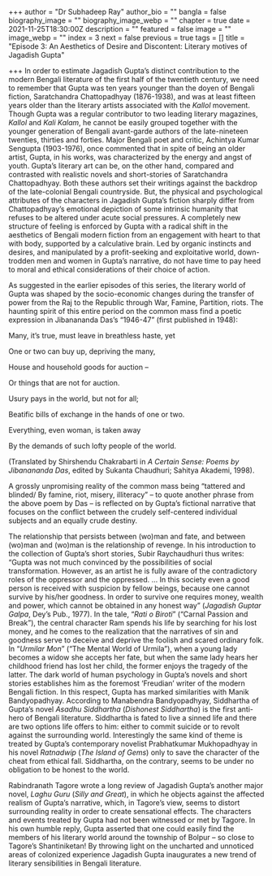 +++
author = "Dr Subhadeep Ray"
author_bio = ""
bangla = false
biography_image = ""
biography_image_webp = ""
chapter = true
date = 2021-11-25T18:30:00Z
description = ""
featured = false
image = ""
image_webp = ""
index = 3
next = false
previous = true
tags = []
title = "Episode 3: An Aesthetics of Desire and Discontent: Literary motives of Jagadish Gupta"

+++
In order to estimate Jagadish Gupta’s distinct contribution to the modern Bengali literature of the first half of the twentieth century, we need to remember that Gupta was ten years younger than the doyen of Bengali fiction, Saratchandra Chattopadhyay (1876-1938), and was at least fifteen years older than the literary artists associated with the _Kallol_ movement. Though Gupta was a regular contributor to two leading literary magazines, _Kallol_ and _Kali Kalam_, he cannot be easily grouped together with the younger generation of Bengali avant-garde authors of the late-nineteen twenties, thirties and forties. Major Bengali poet and critic, Achintya Kumar Sengupta (1903-1976), once commented that in spite of being an older artist, Gupta, in his works, was characterized by the energy and angst of youth. Gupta’s literary art can be, on the other hand, compared and contrasted with realistic novels and short-stories of Saratchandra Chattopadhyay. Both these authors set their writings against the backdrop of the late-colonial Bengali countryside. But, the physical and psychological attributes of the characters in Jagadish Gupta’s fiction sharply differ from Chattopadhyay’s emotional depiction of some intrinsic humanity that refuses to be altered under acute social pressures. A completely new structure of feeling is enforced by Gupta with a radical shift in the aesthetics of Bengali modern fiction from an engagement with heart to that with body, supported by a calculative brain. Led by organic instincts and desires, and manipulated by a profit-seeking and exploitative world, down-trodden men and women in Gupta’s narrative, do not have time to pay heed to moral and ethical considerations of their choice of action.

As suggested in the earlier episodes of this series, the literary world of Gupta was shaped by the socio-economic changes during the transfer of power from the Raj to the Republic through War, Famine, Partition, riots. The haunting spirit of this entire period on the common mass find a poetic expression in Jibanananda Das’s “1946-47” (first published in 1948):

Many, it’s true, must leave in breathless haste, yet

One or two can buy up, depriving the many,

House and household goods for auction –

Or things that are not for auction.

Usury pays in the world, but not for all;

Beatific bills of exchange in the hands of one or two.

Everything, even woman, is taken away

By the demands of such lofty people of the world.

(Translated by Shirshendu Chakrabarti in _A Certain Sense: Poems by Jibanananda Das_, edited by Sukanta Chaudhuri; Sahitya Akademi, 1998).

A grossly unpromising reality of the common mass being “tattered and blinded/ By famine, riot, misery, illiteracy” – to quote another phrase from the above poem by Das – is reflected on by Gupta’s fictional narrative that focuses on the conflict between the crudely self-centered individual subjects and an equally crude destiny.

The relationship that persists between (wo)man and fate, and between (wo)man and (wo)man is the relationship of revenge. In his introduction to the collection of Gupta’s short stories, Subir Raychaudhuri thus writes: “Gupta was not much convinced by the possibilities of social transformation. However, as an artist he is fully aware of the contradictory roles of the oppressor and the oppressed. … In this society even a good person is received with suspicion by fellow beings, because one cannot survive by his/her goodness. In order to survive one requires money, wealth and power, which cannot be obtained in any honest way” (_Jagadish Guptar Galpa_, Dey’s Pub., 1977). In the tale, “_Rati o Biroti_” (“Carnal Passion and Break”), the central character Ram spends his life by searching for his lost money, and he comes to the realization that the narratives of sin and goodness serve to deceive and deprive the foolish and scared ordinary folk. In “_Urmilar Mon_” (“The Mental World of Urmila”), when a young lady becomes a widow she accepts her fate, but when the same lady hears her childhood friend has lost her child, the former enjoys the tragedy of the latter. The dark world of human psychology in Gupta’s novels and short stories establishes him as the foremost ‘Freudian’ writer of the modern Bengali fiction. In this respect, Gupta has marked similarities with Manik Bandyopadhyay. According to Manabendra Bandyopadhyay, Siddhartha of Gupta’s novel _Asadhu Siddhartha_ (_Dishonest Siddhartha_) is the first anti-hero of Bengali literature. Siddhartha is fated to live a sinned life and there are two options life offers to him: either to commit suicide or to revolt against the surrounding world. Interestingly the same kind of theme is treated by Gupta’s contemporary novelist Prabhatkumar Mukhopadhyay in his novel _Ratnadwip_ (_The Island of Gems_) only to save the character of the cheat from ethical fall. Siddhartha, on the contrary, seems to be under no obligation to be honest to the world.

Rabindranath Tagore wrote a long review of Jagadish Gupta’s another major novel, _Laghu Guru_ (_Silly and Great_), in which he objects against the affected realism of Gupta’s narrative, which, in Tagore’s view, seems to distort surrounding reality in order to create sensational effects. The characters and events treated by Gupta had not been witnessed or met by Tagore. In his own humble reply, Gupta asserted that one could easily find the members of his literary world around the township of Bolpur – so close to Tagore’s Shantiniketan! By throwing light on the uncharted and unnoticed areas of colonized experience Jagadish Gupta inaugurates a new trend of literary sensibilities in Bengali literature.